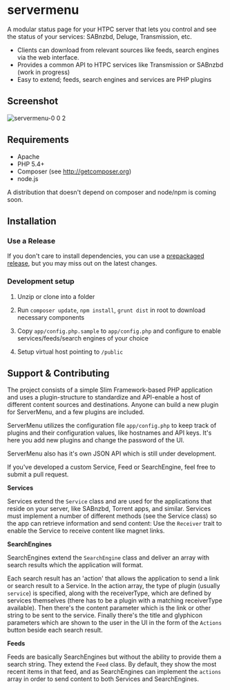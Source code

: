 servermenu
==========

A modular status page for your HTPC server that lets you control and see the status of your services: SABnzbd, Deluge, Transmission, etc.

* Clients can download from relevant sources like feeds, search engines
  via the web interface.
* Provides a common API to HTPC services like Transmission or SABnzbd (work in progress)
* Easy to extend; feeds, search engines and services are PHP plugins


Screenshot
----------

![servermenu-0 0 2](https://cloud.githubusercontent.com/assets/1552287/11635334/4cd3fc66-9d16-11e5-885d-c1a52912ee31.png)


Requirements
------------

* Apache
* PHP 5.4+
* Composer (see http://getcomposer.org)
* node.js

A distribution that doesn't depend on composer and node/npm is coming soon.


Installation
------------

### Use a Release

If you don't care to install dependencies, you can use a [prepackaged release](https://github.com/fredsted/servermenu/releases), but you may miss out on the latest changes.

### Development setup

1) Unzip or clone into a folder

2) Run `composer update`, `npm install`, `grunt dist` in root to download necessary components

3) Copy `app/config.php.sample` to `app/config.php` and configure to enable services/feeds/search engines of your choice

4) Setup virtual host pointing to `/public`


Support & Contributing
----------------------

The project consists of a simple Slim Framework-based PHP application and uses a plugin-structure to standardize and API-enable a host of different content sources and destinations. Anyone can build a new plugin for ServerMenu, and a few plugins are included. 

ServerMenu utilizes the configuration file `app/config.php` to keep track of plugins and their configuration values, like hostnames and API keys. It's here you add new plugins and change the password of the UI.

ServerMenu also has it's own JSON API which is still under development.

If you've developed a custom Service, Feed or SearchEngine, feel free to submit a pull request. 

**Services**

Services extend the `Service` class and are used for the applications that reside on your server, like SABnzbd, Torrent apps, and similar. Services must implement a number of different methods (see the Service class) so the app can retrieve information and send content: Use the `Receiver` trait to enable the Service to receive content like magnet links.

**SearchEngines**

SearchEngines extend the `SearchEngine` class and deliver an array with search results which the application will format. 

Each search result has an 'action' that allows the application to send a link or search result to a Service. In the action array, the type of plugin (usually `service`) is specified, along with the receiverType, which are defined by services themselves (there has to be a plugin with a matching receiverType available). Then there's the content parameter which is the link or other string to be sent to the service. Finally there's the title and glyphicon parameters which are shown to the user in the UI in the form of the `Actions` button beside each search result.

**Feeds**

Feeds are basically SearchEngines but without the ability to provide them a search string. They extend the `Feed` class. By default, they show the most recent items in that feed, and as SearchEngines can implement the `actions` array in order to send content to both Services and SearchEngines.

